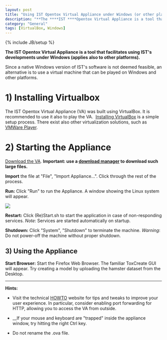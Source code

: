 ```yaml
---
layout: post
title: "Using IST Opentox Virtual Appliance under Windows (or other platforms)"
description: "**The ****IST ****Opentox Virtual Appliance is a tool that facilitates using IST's developments under Windows (applies also to other platforms).**"
category: "General"
tags: [VirtualBox, Windows]
---
```


{% include JB/setup %}

**The IST Opentox Virtual Appliance is a tool that facilitates using IST's developments under Windows (applies also to other platforms).**

Since a native Windows version of IST's software is not deemed feasible, an alternative is to use a virtual machine that can be played on Windows and other platforms.


# 1) Installing Virtualbox


The IST Opentox Virtual Appliance (VA) was built using VirtualBox. It is recommended to use it also to play the VA.  [Installing VirtualBox](http://www.virtualbox.org/wiki/Downloads) is a simple setup process. There exist also other virtualization solutions, such as[ VMWare Player](http://www.vmware.com/products/player/).


# 2) Starting the Appliance


[Download the VA](http://www.maunz.de/opentox/Opentox%20IST%20Virtual%20Appliance.ova). 
**Important: use a [download manager](http://www.freedownloadmanager.org) to download such large files.**

**Import** the file at "File", "Import Appliance...". Click through the rest of the process.

**Run:** Click "Run" to run the Appliance. A window showing the Linux system will appear.

[![](http://www.maunz.de/wordpress/wp-content/uploads/2011/05/Desktop-300x209.png)](http://www.maunz.de/wordpress/wp-content/uploads/2011/05/Desktop.png)

**Restart:** Click (Re)Start.sh to start the application in case of non-responding services.
_Note_: Services are started automatically on startup.

**Shutdown:** Click "System", "Shutdown" to terminate the machine.
_Warning_: Do not power-off the machine without proper shutdown.


## 3) Using the Appliance


**Start Browser:** Start the Firefox Web Browser. The familiar ToxCreate GUI will appear. Try creating a model by uploading the hamster dataset from the Desktop.



* * *



**Hints:**



	
  * Visit the technical [HOWTO](https://github.com/helma/opentox-documentation/wiki/HOWTO ) website for tips and tweaks to improve your user experience. In particular, consider enabling port forwarding for HTTP, allowing you to access the VA from outside.

	
  * __If your mouse and keyboard are "trapped" inside the appliance window, try hitting the right Ctrl key.

	
  * Do not rename the .ova file.
